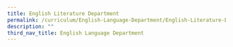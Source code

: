```yaml
---
title: English Literature Department
permalink: /curriculum/English-Language-Department/English-Literature-Department/permalink/
description: ""
third_nav_title: English Language Department
---
```

